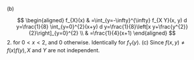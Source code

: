 (b)

$$
\begin{aligned}
f_{X}(x) & =\int_{y=-\infty}^{\infty} f_{X Y}(x, y) d y=\frac{1}{8} \int_{y=0}^{2}(x+y) d y=\frac{1}{8}\left[x y+\frac{y^{2}}{2}\right]_{y=0}^{2} \\
& =\frac{1}{4}(x+1)
\end{aligned}
$$
2.
for $0<x<2$, and 0 otherwise. Identically for $f_{Y}(y)$.
(c) Since $f(x, y) \neq f(x) f(y), X$ and $Y$ are not independent.